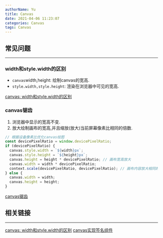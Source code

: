 ```yaml
---
authorName: Yu
title: Canvas
date: 2021-04-06 11:23:07
categories: Canvas
tags: Canvas
---
```


## 常见问题
---

### width和style.width的区别

- `canvas`width,height: 绘制canvas的宽高.
- `style.width,style.height`: 渲染在浏览器中可见的宽高.

[canvas: width和style.width的区别](https://segmentfault.com/a/1190000016819776)

### canvas锯齿

1. 浏览器中显示的宽高不变.
2. 放大绘制画布的宽高,并且缩放(放大)当前屏幕像素比相同的倍数.

```js
// 根据设备像素比优化canvas绘图
const devicePixelRatio = window.devicePixelRatio;
if (devicePixelRatio) {
  canvas.style.width = `${width}px`;
  canvas.style.height = `${height}px`;
  canvas.height = height * devicePixelRatio; // 画布宽高放大
  canvas.width = width * devicePixelRatio;
  context.scale(devicePixelRatio, devicePixelRatio); // 画布内容放大相同的倍数
} else {
  canvas.width = width;
  canvas.height = height;
}
```
[canvas锯齿](https://blog.csdn.net/u010619243/article/details/69944369)

## 相关链接
---

[canvas: width和style.width的区别](https://segmentfault.com/a/1190000016819776)
[canvas实现签名组件](http://louiszhai.github.io/2017/07/07/canvas-draw/)

